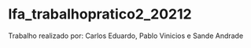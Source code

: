 # lfa_trabalhopratico2_20212

Trabalho realizado por: Carlos Eduardo, Pablo Vinicios e Sande Andrade
